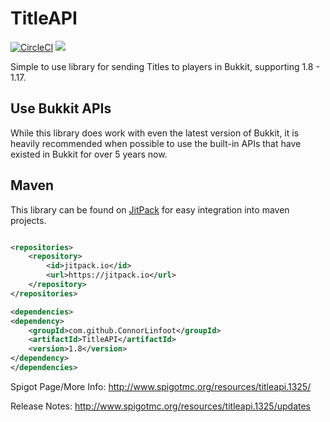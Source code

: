 TitleAPI
=====================

[![CircleCI](https://circleci.com/gh/ConnorLinfoot/TitleAPI/tree/master.svg?style=svg)](https://api.connorlinfoot.com/v1/ci/artifact/TitleAPI/latest/download)
[![](https://jitpack.io/v/ConnorLinfoot/TitleAPI.svg)](https://jitpack.io/#ConnorLinfoot/TitleAPI)

Simple to use library for sending Titles to players in Bukkit, supporting 1.8 - 1.17.

## Use Bukkit APIs

While this library does work with even the latest version of Bukkit, it is heavily recommended when possible to use the
built-in APIs that have existed in Bukkit for over 5 years now.

## Maven

This library can be found on [JitPack](https://jitpack.io/#ConnorLinfoot/TitleAPI) for easy integration into maven
projects.

```xml

<repositories>
    <repository>
        <id>jitpack.io</id>
        <url>https://jitpack.io</url>
    </repository>
</repositories>

<dependencies>
<dependency>
    <groupId>com.github.ConnorLinfoot</groupId>
    <artifactId>TitleAPI</artifactId>
    <version>1.8</version>
</dependency>
</dependencies>    
```

Spigot Page/More Info: http://www.spigotmc.org/resources/titleapi.1325/

Release Notes: http://www.spigotmc.org/resources/titleapi.1325/updates
